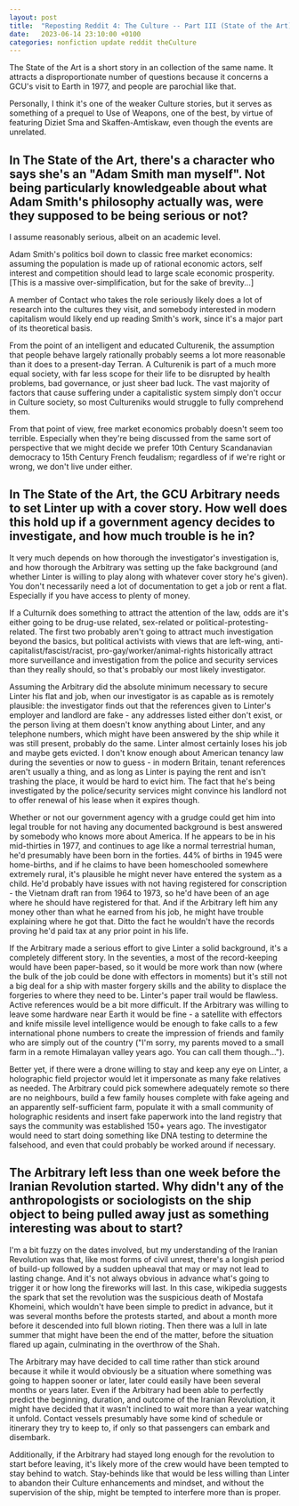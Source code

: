```yaml
---
layout: post
title:  "Reposting Reddit 4: The Culture -- Part III (State of the Art)"
date:   2023-06-14 23:10:00 +0100
categories: nonfiction update reddit theCulture
---
```


The State of the Art is a short story in an collection of the same name. It attracts a disproportionate number of questions because it concerns a GCU's visit to Earth in 1977, and people are parochial like that.

Personally, I think it's one of the weaker Culture stories, but it serves as something of a prequel to Use of Weapons, one of the best, by virtue of featuring Diziet Sma and Skaffen-Amtiskaw, even though the events are unrelated.

## In The State of the Art, there's a character who says she's an "Adam Smith man myself". Not being particularly knowledgeable about what Adam Smith's philosophy actually was, were they supposed to be being serious or not?

I assume reasonably serious, albeit on an academic level.

Adam Smith's politics boil down to classic free market economics: assuming the population is made up of rational economic actors, self interest and competition should lead to large scale economic prosperity. [This is a massive over-simplification, but for the sake of brevity...]

A member of Contact who takes the role seriously likely does a lot of research into the cultures they visit, and somebody interested in modern capitalism would likely end up reading Smith's work, since it's a major part of its theoretical basis.

From the point of an intelligent and educated Culturenik, the assumption that people behave largely rationally probably seems a lot more reasonable than it does to a present-day Terran. A Culturenik is part of a much more equal society, with far less scope for their life to be disrupted by health problems, bad governance, or just sheer bad luck. The vast majority of factors that cause suffering under a capitalistic system simply don't occur in Culture society, so most Cultureniks would struggle to fully comprehend them.

From that point of view, free market economics probably doesn't seem too terrible. Especially when they're being discussed from the same sort of perspective that we might decide we prefer 10th Century Scandanavian democracy to 15th Century French feudalism; regardless of if we're right or wrong, we don't live under either.

## In The State of the Art, the GCU Arbitrary needs to set Linter up with a cover story. How well does this hold up if a government agency decides to investigate, and how much trouble is he in?

It very much depends on how thorough the investigator's investigation is, and how thorough the Arbitrary was setting up the fake background (and whether Linter is willing to play along with whatever cover story he's given). You don't necessarily need a lot of documentation to get a job or rent a flat. Especially if you have access to plenty of money.

If a Culturnik does something to attract the attention of the law, odds are it's either going to be drug-use related, sex-related or political-protesting-related. The first two probably aren't going to attract much investigation beyond the basics, but political activists with views that are left-wing, anti-capitalist/fascist/racist, pro-gay/worker/animal-rights historically attract more surveillance and investigation from the police and security services than they really should, so that's probably our most likely investigator.

Assuming the Arbitrary did the absolute minimum necessary to secure Linter his flat and job, when our investigator is as capable as is remotely plausible: the investigator finds out that the references given to Linter's employer and landlord are fake - any addresses listed either don't exist, or the person living at them doesn't know anything about Linter, and any telephone numbers, which might have been answered by the ship while it was still present, probably do the same. Linter almost certainly loses his job and maybe gets evicted. I don't know enough about American tenancy law during the seventies or now to guess - in modern Britain, tenant references aren't usually a thing, and as long as Linter is paying the rent and isn't trashing the place, it would be hard to evict him. The fact that he's being investigated by the police/security services might convince his landlord not to offer renewal of his lease when it expires though.

Whether or not our government agency with a grudge could get him into legal trouble for not having any documented background is best answered by somebody who knows more about America. If he appears to be in his mid-thirties in 1977, and continues to age like a normal terrestrial human, he'd presumably have been born in the forties. 44% of births in 1945 were home-births, and if he claims to have been homeschooled somewhere extremely rural, it's plausible he might never have entered the system as a child. He'd probably have issues with not having registered for conscription - the Vietnam draft ran from 1964 to 1973, so he'd have been of an age where he should have registered for that. And if the Arbitrary left him any money other than what he earned from his job, he might have trouble explaining where he got that. Ditto the fact he wouldn't have the records proving he'd paid tax at any prior point in his life.

If the Arbitrary made a serious effort to give Linter a solid background, it's a completely different story. In the seventies, a most of the record-keeping would have been paper-based, so it would be more work than now (where the bulk of the job could be done with effectors in moments) but it's still not a big deal for a ship with master forgery skills and the ability to displace the forgeries to where they need to be. Linter's paper trail would be flawless. Active references would be a bit more difficult. If the Arbitrary was willing to leave some hardware near Earth it would be fine - a satellite with effectors and knife missile level intelligence would be enough to fake calls to a few international phone numbers to create the impression of friends and family who are simply out of the country ("I'm sorry, my parents moved to a small farm in a remote Himalayan valley years ago. You can call them though...").

Better yet, if there were a drone willing to stay and keep any eye on Linter, a holographic field projector would let it impersonate as many fake relatives as needed. The Arbitrary could pick somewhere adequately remote so there are no neighbours, build a few family houses complete with fake ageing and an apparently self-sufficient farm, populate it with a small community of holographic residents and insert fake paperwork into the land registry that says the community was established 150+ years ago. The investigator would need to start doing something like DNA testing to determine the falsehood, and even that could probably be worked around if necessary.

## The Arbitrary left less than one week before the Iranian Revolution started. Why didn't any of the anthropologists or sociologists on the ship object to being pulled away just as something interesting was about to start?

I'm a bit fuzzy on the dates involved, but my understanding of the Iranian Revolution was that, like most forms of civil unrest, there's a longish period of build-up followed by a sudden upheaval that may or may not lead to lasting change. And it's not always obvious in advance what's going to trigger it or how long the fireworks will last. In this case, wikipedia suggests the spark that set the revolution was the suspicious death of Mostafa Khomeini, which wouldn't have been simple to predict in advance, but it was several months before the protests started, and about a month more before it descended into full blown rioting. Then there was a lull in late summer that might have been the end of the matter, before the situation flared up again, culminating in the overthrow of the Shah.

The Arbitrary may have decided to call time rather than stick around because it while it would obviously be a situation where something was going to happen sooner or later, later could easily have been several months or years later. Even if the Arbitrary had been able to perfectly predict the beginning, duration, and outcome of the Iranian Revolution, it might have decided that it wasn't inclined to wait more than a year watching it unfold. Contact vessels presumably have some kind of schedule or itinerary they try to keep to, if only so that passengers can embark and disembark.

Additionally, if the Arbitrary had stayed long enough for the revolution to start before leaving, it's likely more of the crew would have been tempted to stay behind to watch. Stay-behinds like that would be less willing than Linter to abandon their Culture enhancements and mindset, and without the supervision of the ship, might be tempted to interfere more than is proper.